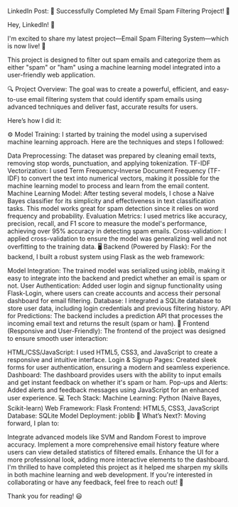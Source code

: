 LinkedIn Post:
🚀 Successfully Completed My Email Spam Filtering Project! 🚀

Hey, LinkedIn! 👋

I'm excited to share my latest project—Email Spam Filtering System—which is now live! 🎉

This project is designed to filter out spam emails and categorize them as either "spam" or "ham" using a machine learning model integrated into a user-friendly web application.

🔍 Project Overview:
The goal was to create a powerful, efficient, and easy-to-use email filtering system that could identify spam emails using advanced techniques and deliver fast, accurate results for users.

Here’s how I did it:

⚙️ Model Training:
I started by training the model using a supervised machine learning approach. Here are the techniques and steps I followed:

Data Preprocessing: The dataset was prepared by cleaning email texts, removing stop words, punctuation, and applying tokenization.
TF-IDF Vectorization: I used Term Frequency-Inverse Document Frequency (TF-IDF) to convert the text into numerical vectors, making it possible for the machine learning model to process and learn from the email content.
Machine Learning Model: After testing several models, I chose a Naive Bayes classifier for its simplicity and effectiveness in text classification tasks. This model works great for spam detection since it relies on word frequency and probability.
Evaluation Metrics: I used metrics like accuracy, precision, recall, and F1 score to measure the model's performance, achieving over 95% accuracy in detecting spam emails.
Cross-validation: I applied cross-validation to ensure the model was generalizing well and not overfitting to the training data.
🖥️ Backend (Powered by Flask):
For the backend, I built a robust system using Flask as the web framework:

Model Integration: The trained model was serialized using joblib, making it easy to integrate into the backend and predict whether an email is spam or not.
User Authentication: Added user login and signup functionality using Flask-Login, where users can create accounts and access their personal dashboard for email filtering.
Database: I integrated a SQLite database to store user data, including login credentials and previous filtering history.
API for Predictions: The backend includes a prediction API that processes the incoming email text and returns the result (spam or ham).
🎨 Frontend (Responsive and User-Friendly):
The frontend of the project was designed to ensure smooth user interaction:

HTML/CSS/JavaScript: I used HTML5, CSS3, and JavaScript to create a responsive and intuitive interface.
Login & Signup Pages: Created sleek forms for user authentication, ensuring a modern and seamless experience.
Dashboard: The dashboard provides users with the ability to input emails and get instant feedback on whether it's spam or ham.
Pop-ups and Alerts: Added alerts and feedback messages using JavaScript for an enhanced user experience.
💻 Tech Stack:
Machine Learning: Python (Naive Bayes, Scikit-learn)
Web Framework: Flask
Frontend: HTML5, CSS3, JavaScript
Database: SQLite
Model Deployment: joblib
🔮 What’s Next?:
Moving forward, I plan to:

Integrate advanced models like SVM and Random Forest to improve accuracy.
Implement a more comprehensive email history feature where users can view detailed statistics of filtered emails.
Enhance the UI for a more professional look, adding more interactive elements to the dashboard.
I'm thrilled to have completed this project as it helped me sharpen my skills in both machine learning and web development. If you're interested in collaborating or have any feedback, feel free to reach out! 🙌

Thank you for reading! 😃
